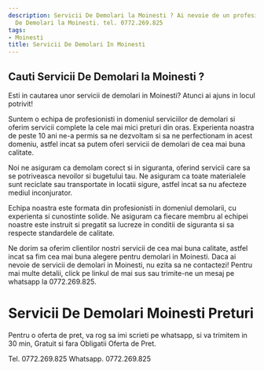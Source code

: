 ```yaml
---
description: Servicii De Demolari la Moinesti ? Ai nevoie de un profesionist in Servicii
  De Demolari la Moinesti. tel. 0772.269.825
tags:
- Moinesti
title: Servicii De Demolari In Moinesti
---
```



## Cauti Servicii De Demolari la Moinesti ?

Esti in cautarea unor servicii de demolari in Moinesti? Atunci ai ajuns in locul potrivit! 

Suntem o echipa de profesionisti in domeniul serviciilor de demolari si oferim servicii complete la cele mai mici preturi din oras. Experienta noastra de peste 10 ani ne-a permis sa ne dezvoltam si sa ne perfectionam in acest domeniu, astfel incat sa putem oferi servicii de demolari de cea mai buna calitate.

Noi ne asiguram ca demolam corect si in siguranta, oferind servicii care sa se potriveasca nevoilor si bugetului tau. Ne asiguram ca toate materialele sunt reciclate sau transportate in locatii sigure, astfel incat sa nu afecteze mediul inconjurator.

Echipa noastra este formata din profesionisti in domeniul demolarii, cu experienta si cunostinte solide. Ne asiguram ca fiecare membru al echipei noastre este instruit si pregatit sa lucreze in conditii de siguranta si sa respecte standardele de calitate.

Ne dorim sa oferim clientilor nostri servicii de cea mai buna calitate, astfel incat sa fim cea mai buna alegere pentru demolari in Moinesti. Daca ai nevoie de servicii de demolari in Moinesti, nu ezita sa ne contactezi! Pentru mai multe detalii, click pe linkul de mai sus sau trimite-ne un mesaj pe whatsapp la 0772.269.825.

# Servicii De Demolari Moinesti Preturi
Pentru o oferta de pret, va rog sa imi scrieti pe whatsapp, si va trimitem in 30 min, Gratuit si fara Obligatii Oferta de Pret.

Tel. 0772.269.825
Whatsapp. 0772.269.825